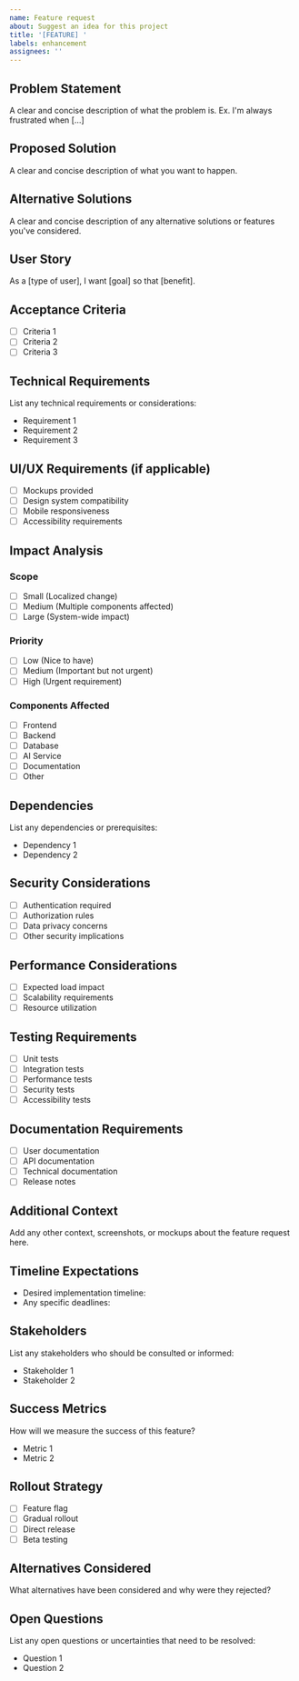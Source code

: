 ```yaml
---
name: Feature request
about: Suggest an idea for this project
title: '[FEATURE] '
labels: enhancement
assignees: ''
---
```


## Problem Statement
A clear and concise description of what the problem is. Ex. I'm always frustrated when [...]

## Proposed Solution
A clear and concise description of what you want to happen.

## Alternative Solutions
A clear and concise description of any alternative solutions or features you've considered.

## User Story
As a [type of user], I want [goal] so that [benefit].

## Acceptance Criteria
- [ ] Criteria 1
- [ ] Criteria 2
- [ ] Criteria 3

## Technical Requirements
List any technical requirements or considerations:
- Requirement 1
- Requirement 2
- Requirement 3

## UI/UX Requirements (if applicable)
- [ ] Mockups provided
- [ ] Design system compatibility
- [ ] Mobile responsiveness
- [ ] Accessibility requirements

## Impact Analysis
### Scope
- [ ] Small (Localized change)
- [ ] Medium (Multiple components affected)
- [ ] Large (System-wide impact)

### Priority
- [ ] Low (Nice to have)
- [ ] Medium (Important but not urgent)
- [ ] High (Urgent requirement)

### Components Affected
- [ ] Frontend
- [ ] Backend
- [ ] Database
- [ ] AI Service
- [ ] Documentation
- [ ] Other

## Dependencies
List any dependencies or prerequisites:
- Dependency 1
- Dependency 2

## Security Considerations
- [ ] Authentication required
- [ ] Authorization rules
- [ ] Data privacy concerns
- [ ] Other security implications

## Performance Considerations
- [ ] Expected load impact
- [ ] Scalability requirements
- [ ] Resource utilization

## Testing Requirements
- [ ] Unit tests
- [ ] Integration tests
- [ ] Performance tests
- [ ] Security tests
- [ ] Accessibility tests

## Documentation Requirements
- [ ] User documentation
- [ ] API documentation
- [ ] Technical documentation
- [ ] Release notes

## Additional Context
Add any other context, screenshots, or mockups about the feature request here.

## Timeline Expectations
- Desired implementation timeline:
- Any specific deadlines:

## Stakeholders
List any stakeholders who should be consulted or informed:
- Stakeholder 1
- Stakeholder 2

## Success Metrics
How will we measure the success of this feature?
- Metric 1
- Metric 2

## Rollout Strategy
- [ ] Feature flag
- [ ] Gradual rollout
- [ ] Direct release
- [ ] Beta testing

## Alternatives Considered
What alternatives have been considered and why were they rejected?

## Open Questions
List any open questions or uncertainties that need to be resolved:
- Question 1
- Question 2 